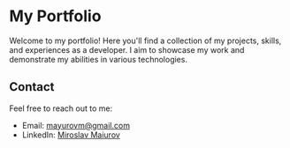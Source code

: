 # My Portfolio

Welcome to my portfolio! Here you'll find a collection of my projects, skills, and experiences as a developer. I aim to showcase my work and demonstrate my abilities in various technologies.

## Contact

Feel free to reach out to me:

- Email: [mayurovm@gmail.com](mailto:mayurovm@gmail.com)
- LinkedIn: [Miroslav Maiurov](www.linkedin.com/in/miroslav-maiurov-ab7942243)
